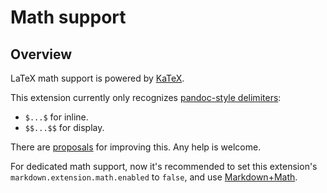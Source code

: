 # Math support

## Overview

LaTeX math support is powered by [KaTeX](https://katex.org/docs/supported.html).

This extension currently only recognizes [pandoc-style delimiters](https://pandoc.org/MANUAL.html#math):

* `$...$` for inline.
* `$$...$$` for display.

There are [proposals](https://github.com/yzhang-gh/vscode-markdown/labels/Area%3A%20math) for improving this. Any help is welcome.

For dedicated math support, now it's recommended to set this extension's `markdown.extension.math.enabled` to `false`, and use [Markdown+Math](https://marketplace.visualstudio.com/items?itemName=goessner.mdmath).
